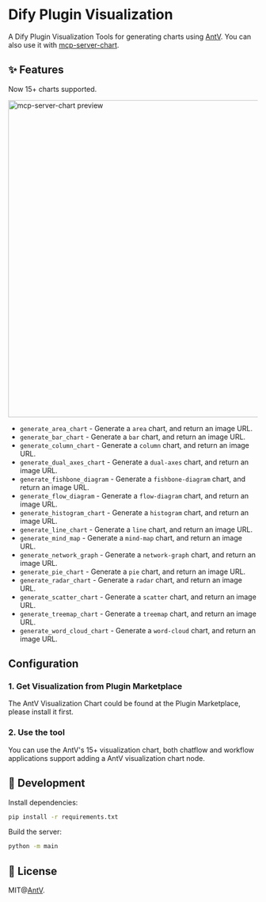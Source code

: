 # Dify Plugin Visualization

A Dify Plugin Visualization Tools for generating charts using [AntV](https://github.com/antvis/). You can also use it with [mcp-server-chart](https://github.com/antvis/mcp-server-chart).

## ✨ Features

Now 15+ charts supported.

<img width="640" alt="mcp-server-chart preview" src="https://mdn.alipayobjects.com/huamei_qa8qxu/afts/img/A*ZlzKQKoJzsYAAAAAAAAAAAAAemJ7AQ/fmt.webp" />

- `generate_area_chart` - Generate a `area` chart, and return an image URL.
- `generate_bar_chart` - Generate a `bar` chart, and return an image URL.
- `generate_column_chart` - Generate a `column` chart, and return an image URL.
- `generate_dual_axes_chart` - Generate a `dual-axes` chart, and return an image URL.
- `generate_fishbone_diagram` - Generate a `fishbone-diagram` chart, and return an image URL.
- `generate_flow_diagram` - Generate a `flow-diagram` chart, and return an image URL.
- `generate_histogram_chart` - Generate a `histogram` chart, and return an image URL.
- `generate_line_chart` - Generate a `line` chart, and return an image URL.
- `generate_mind_map` - Generate a `mind-map` chart, and return an image URL.
- `generate_network_graph` - Generate a `network-graph` chart, and return an image URL.
- `generate_pie_chart` - Generate a `pie` chart, and return an image URL.
- `generate_radar_chart` - Generate a `radar` chart, and return an image URL.
- `generate_scatter_chart` - Generate a `scatter` chart, and return an image URL.
- `generate_treemap_chart` - Generate a `treemap` chart, and return an image URL.
- `generate_word_cloud_chart` - Generate a `word-cloud` chart, and return an image URL.

## Configuration

### 1. Get Visualization from Plugin Marketplace

The AntV Visualization Chart could be found at the Plugin Marketplace, please install it first.

### 2. Use the tool

You can use the AntV's 15+ visualization chart, both chatflow and workflow applications support adding a AntV visualization chart node.

## 🔨 Development

Install dependencies:

```bash
pip install -r requirements.txt
```

Build the server:

```bash
python -m main
```

## 📄 License

MIT@[AntV](https://github.com/antvis).
